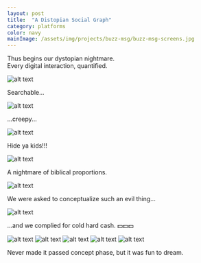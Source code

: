 ```yaml
---
layout: post
title:  "A Distopian Social Graph"
category: platforms
color: navy
mainImage: /assets/img/projects/buzz-msg/buzz-msg-screens.jpg
---
```


Thus begins our dystopian nightmare.  
Every digital interaction, quantified.

![alt text](/assets/img/projects/querator/querator-ux-05.jpg)

Searchable...

![alt text](/assets/img/projects/querator/querator-ux-06.jpg)

...creepy...

![alt text](/assets/img/projects/querator/querator-ux-07.jpg)

Hide ya kids!!!

![alt text](/assets/img/projects/querator/querator-ux-08.jpg)

A nightmare of biblical proportions.

![alt text](/assets/img/projects/querator/querator-ux-09.jpg)

We were asked to conceptualize such an evil thing...

![alt text](/assets/img/projects/querator/querator-slides-10.jpg)

...and we complied for cold hard cash. 💵💵💵

![alt text](/assets/img/projects/querator/querator-slides-11.jpg)
![alt text](/assets/img/projects/querator/querator-slides-14.jpg)
![alt text](/assets/img/projects/querator/querator-slides-16.jpg)
![alt text](/assets/img/projects/querator/querator-slides-18.jpg)
![alt text](/assets/img/projects/querator/querator-slides-21.jpg)

Never made it passed concept phase, but it was fun to dream.
